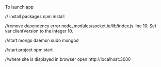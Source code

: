 To launch app

// install packages 
npm install

//remove dependency error 
node_modules/socket.io/lib/index.js line 10. Set var clientVersion to the integer 10. 

//start mongo daemon 
sudo mongod 

//start project 
npm start

//where site is displayed in browser 
open http://localhost:3000
